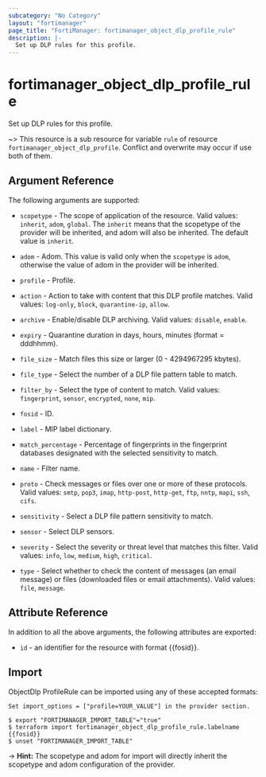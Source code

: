 ```yaml
---
subcategory: "No Category"
layout: "fortimanager"
page_title: "FortiManager: fortimanager_object_dlp_profile_rule"
description: |-
  Set up DLP rules for this profile.
---
```


# fortimanager_object_dlp_profile_rule
Set up DLP rules for this profile.

~> This resource is a sub resource for variable `rule` of resource `fortimanager_object_dlp_profile`. Conflict and overwrite may occur if use both of them.



## Argument Reference


The following arguments are supported:

* `scopetype` - The scope of application of the resource. Valid values: `inherit`, `adom`, `global`. The `inherit` means that the scopetype of the provider will be inherited, and adom will also be inherited. The default value is `inherit`.
* `adom` - Adom. This value is valid only when the `scopetype` is `adom`, otherwise the value of adom in the provider will be inherited.
* `profile` - Profile.

* `action` - Action to take with content that this DLP profile matches. Valid values: `log-only`, `block`, `quarantine-ip`, `allow`.

* `archive` - Enable/disable DLP archiving. Valid values: `disable`, `enable`.

* `expiry` - Quarantine duration in days, hours, minutes (format = dddhhmm).
* `file_size` - Match files this size or larger (0 - 4294967295 kbytes).
* `file_type` - Select the number of a DLP file pattern table to match.
* `filter_by` - Select the type of content to match. Valid values: `fingerprint`, `sensor`, `encrypted`, `none`, `mip`.

* `fosid` - ID.
* `label` - MIP label dictionary.
* `match_percentage` - Percentage of fingerprints in the fingerprint databases designated with the selected sensitivity to match.
* `name` - Filter name.
* `proto` - Check messages or files over one or more of these protocols. Valid values: `smtp`, `pop3`, `imap`, `http-post`, `http-get`, `ftp`, `nntp`, `mapi`, `ssh`, `cifs`.

* `sensitivity` - Select a DLP file pattern sensitivity to match.
* `sensor` - Select DLP sensors.
* `severity` - Select the severity or threat level that matches this filter. Valid values: `info`, `low`, `medium`, `high`, `critical`.

* `type` - Select whether to check the content of messages (an email message) or files (downloaded files or email attachments). Valid values: `file`, `message`.



## Attribute Reference

In addition to all the above arguments, the following attributes are exported:
* `id` - an identifier for the resource with format {{fosid}}.

## Import

ObjectDlp ProfileRule can be imported using any of these accepted formats:
```
Set import_options = ["profile=YOUR_VALUE"] in the provider section.

$ export "FORTIMANAGER_IMPORT_TABLE"="true"
$ terraform import fortimanager_object_dlp_profile_rule.labelname {{fosid}}
$ unset "FORTIMANAGER_IMPORT_TABLE"
```
-> **Hint:** The scopetype and adom for import will directly inherit the scopetype and adom configuration of the provider.

